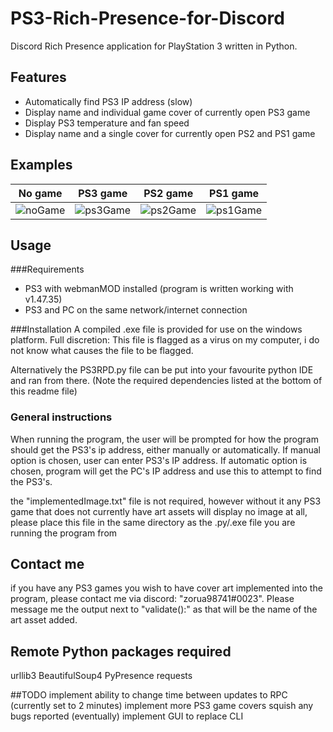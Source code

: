 # PS3-Rich-Presence-for-Discord
 
Discord Rich Presence application for PlayStation 3 written in Python.
## Features
* Automatically find PS3 IP address (slow)
* Display name and individual game cover of currently open PS3 game
* Display PS3 temperature and fan speed
* Display name and a single cover for currently open PS2 and PS1 game
 
## Examples
 No game 	| 	PS3 game 	|	PS2 game 	|	PS1 game 	|
 -----------|---------------|---------------|---------------|
 ![noGame](https://imgur.com/gdAaT1F) | ![ps3Game](https://imgur.com/ZD1BF70) | ![ps2Game](https://imgur.com/n7o0msJ) | ![ps1Game](https://imgur.com/CYlTcm6)
 
## Usage

###Requirements
* PS3 with webmanMOD installed (program is written working with v1.47.35)
* PS3 and PC on the same network/internet connection

###Installation
A compiled .exe file is provided for use on the windows platform. 
Full discretion: This file is flagged as a virus on my computer, i do not know what causes the file to be flagged.

Alternatively the PS3RPD.py file can be put into your favourite python IDE and ran from there. (Note the required dependencies listed at the bottom of this readme file)

### General instructions
When running the program, the user will be prompted for how the program should get the PS3's ip address, either manually or automatically.
If manual option is chosen, user can enter PS3's IP address.
If automatic option is chosen, program will get the PC's IP address and use this to attempt to find the PS3's.

the "implementedImage.txt" file is not required, however without it any PS3 game that does not currently have art assets will display no image at all,
please place this file in the same directory as the .py/.exe file you are running the program from

## Contact me
if you have any PS3 games you wish to have cover art implemented into the program, please contact me via discord: "zorua98741#0023".
Please message me the output next to "validate():" as that will be the name of the art asset added. 

## Remote Python packages required
urllib3
BeautifulSoup4
PyPresence
requests

##TODO
implement ability to change time between updates to RPC (currently set to 2 minutes)
implement more PS3 game covers
squish any bugs reported
(eventually) implement GUI to replace CLI